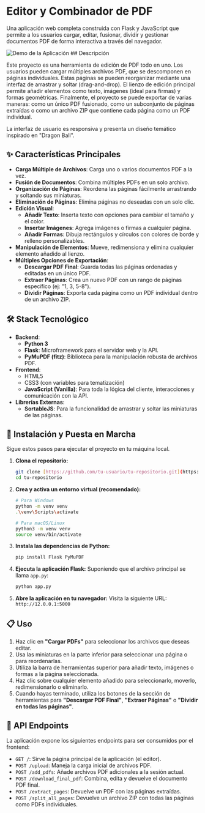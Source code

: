 # Editor y Combinador de PDF

Una aplicación web completa construida con Flask y JavaScript que permite a los usuarios cargar, editar, fusionar, dividir y gestionar documentos PDF de forma interactiva a través del navegador.

![Demo de la Aplicación](https://i.imgur.com/TU8E8wV.gif) ## Descripción

Este proyecto es una herramienta de edición de PDF todo en uno. Los usuarios pueden cargar múltiples archivos PDF, que se descomponen en páginas individuales. Estas páginas se pueden reorganizar mediante una interfaz de arrastrar y soltar (drag-and-drop). El lienzo de edición principal permite añadir elementos como texto, imágenes (ideal para firmas) y formas geométricas. Finalmente, el proyecto se puede exportar de varias maneras: como un único PDF fusionado, como un subconjunto de páginas extraídas o como un archivo ZIP que contiene cada página como un PDF individual.

La interfaz de usuario es responsiva y presenta un diseño temático inspirado en "Dragon Ball".

## ✨ Características Principales

* **Carga Múltiple de Archivos**: Carga uno o varios documentos PDF a la vez.
* **Fusión de Documentos**: Combina múltiples PDFs en un solo archivo.
* **Organización de Páginas**: Reordena las páginas fácilmente arrastrando y soltando sus miniaturas.
* **Eliminación de Páginas**: Elimina páginas no deseadas con un solo clic.
* **Edición Visual**:
    * **Añadir Texto**: Inserta texto con opciones para cambiar el tamaño y el color.
    * **Insertar Imágenes**: Agrega imágenes o firmas a cualquier página.
    * **Añadir Formas**: Dibuja rectángulos y círculos con colores de borde y relleno personalizables.
* **Manipulación de Elementos**: Mueve, redimensiona y elimina cualquier elemento añadido al lienzo.
* **Múltiples Opciones de Exportación**:
    * **Descargar PDF Final**: Guarda todas las páginas ordenadas y editadas en un único PDF.
    * **Extraer Páginas**: Crea un nuevo PDF con un rango de páginas específico (ej: "1, 3, 5-8").
    * **Dividir Páginas**: Exporta cada página como un PDF individual dentro de un archivo ZIP.

## 🛠️ Stack Tecnológico

* **Backend**:
    * **Python 3**
    * **Flask**: Microframework para el servidor web y la API.
    * **PyMuPDF (fitz)**: Biblioteca para la manipulación robusta de archivos PDF.
* **Frontend**:
    * HTML5
    * CSS3 (con variables para tematización)
    * **JavaScript (Vanilla)**: Para toda la lógica del cliente, interacciones y comunicación con la API.
* **Librerías Externas**:
    * **SortableJS**: Para la funcionalidad de arrastrar y soltar las miniaturas de las páginas.

## 🚀 Instalación y Puesta en Marcha

Sigue estos pasos para ejecutar el proyecto en tu máquina local.

1.  **Clona el repositorio:**
    ```bash
    git clone [https://github.com/tu-usuario/tu-repositorio.git](https://github.com/tu-usuario/tu-repositorio.git)
    cd tu-repositorio
    ```

2.  **Crea y activa un entorno virtual (recomendado):**
    ```bash
    # Para Windows
    python -m venv venv
    .\venv\Scripts\activate

    # Para macOS/Linux
    python3 -m venv venv
    source venv/bin/activate
    ```

3.  **Instala las dependencias de Python:**
    ```bash
    pip install Flask PyMuPDF
    ```

4.  **Ejecuta la aplicación Flask:**
    Suponiendo que el archivo principal se llama `app.py`:
    ```bash
    python app.py
    ```

5.  **Abre la aplicación en tu navegador:**
    Visita la siguiente URL: `http://12.0.0.1:5000`

## 📋 Uso

1.  Haz clic en **"Cargar PDFs"** para seleccionar los archivos que deseas editar.
2.  Usa las miniaturas en la parte inferior para seleccionar una página o para reordenarlas.
3.  Utiliza la barra de herramientas superior para añadir texto, imágenes o formas a la página seleccionada.
4.  Haz clic sobre cualquier elemento añadido para seleccionarlo, moverlo, redimensionarlo o eliminarlo.
5.  Cuando hayas terminado, utiliza los botones de la sección de herramientas para **"Descargar PDF Final"**, **"Extraer Páginas"** o **"Dividir en todas las páginas"**.

## 🔌 API Endpoints

La aplicación expone los siguientes endpoints para ser consumidos por el frontend:

* `GET /`: Sirve la página principal de la aplicación (el editor).
* `POST /upload`: Maneja la carga inicial de archivos PDF.
* `POST /add_pdfs`: Añade archivos PDF adicionales a la sesión actual.
* `POST /download_final_pdf`: Combina, edita y devuelve el documento PDF final.
* `POST /extract_pages`: Devuelve un PDF con las páginas extraídas.
* `POST /split_all_pages`: Devuelve un archivo ZIP con todas las páginas como PDFs individuales.
